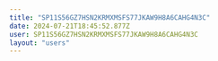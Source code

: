 ```yaml
---
title: "SP11S56GZ7HSN2KRMXMSFS77JKAW9H8A6CAHG4N3C"
date: 2024-07-21T18:45:52.877Z
user: SP11S56GZ7HSN2KRMXMSFS77JKAW9H8A6CAHG4N3C
layout: "users"
---
```

    